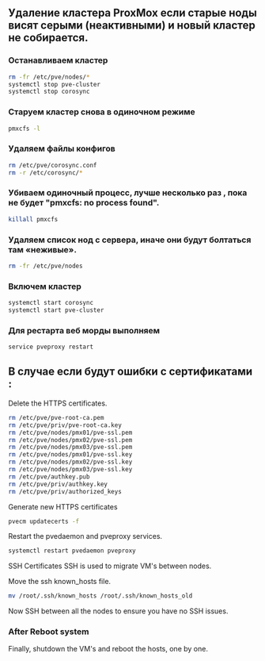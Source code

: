 ## Удаление кластера ProxMox если старые ноды висят серыми (неактивными) и новый кластер не собирается.

### Останавливаем кластер
```bash
rm -fr /etc/pve/nodes/*
systemctl stop pve-cluster
systemctl stop corosync
```

### Старуем кластер снова в одиночном режиме
```bash
pmxcfs -l
```
### Удаляем файлы конфигов
```bash
rm /etc/pve/corosync.conf
rm -r /etc/corosync/*
```
### Убиваем одиночный процесс, лучше несколько раз , пока не будет "pmxcfs: no process found".
```bash
killall pmxcfs
```
### Удаляем список нод с сервера, иначе они будут болтаться там «неживые».
```bash
rm -fr /etc/pve/nodes
```
### Включем кластер
```bash
systemctl start corosync
systemctl start pve-cluster
```
### Для рестарта веб морды выполняем
```bash
service pveproxy restart
```


## В случае если будут ошибки с сертификатами :
Delete the HTTPS certificates.
```bash
rm /etc/pve/pve-root-ca.pem
rm /etc/pve/priv/pve-root-ca.key
rm /etc/pve/nodes/pmx01/pve-ssl.pem
rm /etc/pve/nodes/pmx02/pve-ssl.pem
rm /etc/pve/nodes/pmx03/pve-ssl.pem
rm /etc/pve/nodes/pmx01/pve-ssl.key
rm /etc/pve/nodes/pmx02/pve-ssl.key
rm /etc/pve/nodes/pmx03/pve-ssl.key
rm /etc/pve/authkey.pub
rm /etc/pve/priv/authkey.key
rm /etc/pve/priv/authorized_keys
```
Generate new HTTPS certificates


```bash
pvecm updatecerts -f
```
Restart the pvedaemon and pveproxy services.
```bash
systemctl restart pvedaemon pveproxy
```
SSH Certificates
SSH is used to migrate VM's between nodes.

Move the ssh known_hosts file.
```bash
mv /root/.ssh/known_hosts /root/.ssh/known_hosts_old
```
Now SSH between all the nodes to ensure you have no SSH issues.

### After Reboot system
Finally, shutdown the VM's and reboot the hosts, one by one.
